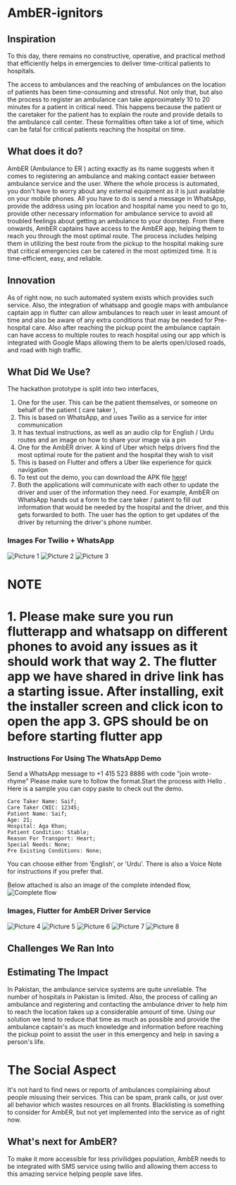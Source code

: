 # AmbER-ignitors

## Inspiration

To this day, there remains no constructive, operative, and practical method that efficiently helps in emergencies to deliver time-critical patients to hospitals.

The access to ambulances and the reaching of ambulances on the location of patients has been time-consuming and stressful. Not only that, but also the process to register an ambulance can take approximately 10 to 20 minutes for a patient in critical need. This happens because the patient or the caretaker for the patient has to explain the route and provide details to the ambulance call center. These formalities often take a lot of time, which can be fatal for critical patients reaching the hospital on time.

## What does it do?

AmbER (Ambulance to ER ) acting exactly as its name suggests when it comes to registering an ambulance and making contact easier between ambulance service and the user. Where the whole process is automated, you don't have to worry about any external equipment as it is just available on your mobile phones. All you have to do is send a message in WhatsApp, provide the address using pin location and hospital name you need to go to, provide other necessary information for ambulance service to avoid all troubled feelings about getting an ambulance to your doorstep. From there onwards, AmbER captains have access to the AmbER app, helping them to reach you through the most optimal route. The process includes helping them in utilizing the best route from the pickup to the hospital making sure that critical emergencies can be catered in the most optimized time.  It is time-efficient, easy, and reliable.

## Innovation

As of right now, no such automated system exists which provides such service. Also, the integration of whatsapp and google maps with ambulance captain app in flutter can allow ambulances to reach user in least amount of time and also be aware of any extra conditions that may be needed for Pre-hospital care. Also after reaching the pickup point the ambulance captain can have access to multiple routes to reach hospital using our app which is integrated with Google Maps allowing them to be alerts open/closed roads, and road with high traffic.

## What Did We Use?

The hackathon prototype is split into two interfaces,

1. One for the user. This can be the patient themselves, or someone on behalf of the patient ( care taker ),
  1. This is based on WhatsApp, and uses Twilio as a service for inter communication
  2. It has textual instructions, as well as an audio clip for English / Urdu routes and an image on how to share your image via a pin
2. One for the AmbER driver. A kind of Uber which helps drivers find the most optimal route for the patient and the hospital they wish to visit
  1. This is based on Flutter and offers a Uber like experience for quick navigation
  2. To test out the demo, you can download the APK file [here](https://drive.google.com/file/d/1J0Ml9F7TPbtfGhwX_8VJtaX6w7YPkHLv/view)!
3. Both the applications will communicate with each other to update the driver and user of the information they need. For example, AmbER on WhatsApp hands out a form to the care taker / patient to fill out information that would be needed by the hospital and the driver, and this gets forwarded to both. The user has the option to get updates of the driver by returning the driver's phone number.

### Images For Twilio + WhatsApp

![Picture 1](./assets/1.png)
![Picture 2](./assets/2.png)
![Picture 3](./assets/3.png)

<h1> NOTE <h1>
1. Please make sure you run flutterapp and whatsapp on different phones to avoid any issues as it should work that way
2. The flutter app we have shared in drive link has a starting issue. After installing, exit the installer screen and click icon to open the app
3. GPS should be on before starting flutter app
  
### Instructions For Using The WhatsApp Demo

Send a WhatsApp message to +1 415 523 8886 with code  "join wrote-rhyme"
Please make sure to follow the format.Start the process with Hello . Here is a sample you can copy paste to check out the demo.
```
Care Taker Name: Saif;
Care Taker CNIC: 12345;
Patient Name: Saif;
Age: 21;
Hospital: Aga Khan;
Patient Condition: Stable;
Reason For Transport: Heart;
Special Needs: None;
Pre Existing Conditions: None;
```

You can choose either from 'English', or 'Urdu'. There is also a Voice Note for instructions if you prefer that.

Below attached is also an image of the complete intended flow,
![Complete flow](./assets/completeFlow.jpeg)

### Images, Flutter for AmbER Driver Service

![Picture 4](./assets/4.jpeg)
![Picture 5](./assets/5.jpeg)
![Picture 6](./assets/6.jpeg)
![Picture 7](./assets/7.jpeg)
![Picture 8](./assets/8.jpeg)

## Challenges We Ran Into

## Estimating The Impact 

In Pakistan, the ambulance service systems are quite unreliable. The number of hospitals in Pakistan is limited. Also, the process of calling an ambulance and registering and contacting the ambulance driver to help him to reach the location takes up a considerable amount of time. Using our solution we tend to reduce that time as much as possible and provide the ambulance captain's as much knowledge and information before reaching the pickup point to assist the user in this emergency and help in saving a person's life.

# The Social Aspect

It's not hard to find news or reports of ambulances complaining about people misusing their services. This can be spam, prank calls, or just over all behavior which wastes resources on all fronts. Blacklisting is something to consider for AmbER, but not yet implemented into the service as of right now.

## What's next for AmbER?

To make it more accessible for less privilidges population, AmbER needs to be integrated with SMS service using twilio and allowing them access to this amazing service helping people save lifes.

